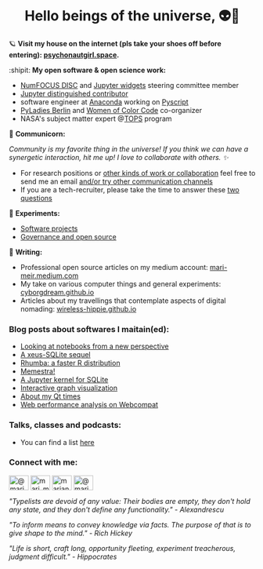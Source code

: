 <h1 align="center">Hello beings of the universe, 👽🖖</h1>

🪐 **Visit my house on the internet (pls take your shoes off before entering): [psychonautgirl.space](https://psychonautgirl.space/).**

:shipit: **My open software & open science work:**
  - [NumFOCUS DISC](https://numfocus.org/programs/diversity-inclusion) and [Jupyter widgets](https://numfocus.org/programs/diversity-inclusion) steering committee member
  - [Jupyter distinguished contributor](https://jupyter.org/governance/distinguished_contributors.html)
  - software engineer at [Anaconda](https://www.anaconda.com/) working on [Pyscript](https://github.com/pyscript/pyscript/)
  - [PyLadies Berlin](https://berlin.pyladies.com/) and [Women of Color Code](https://www.linkedin.com/company/84894279/) co-organizer
  - NASA's subject matter expert @[TOPS](https://science.nasa.gov/open-science/transform-to-open-science) program

🦄 **Communicorn:**

*Community is my favorite thing in the universe! If you think we can have a synergetic interaction, hit me up! I love to collaborate with others. ✨*

  - For research positions or [other kinds of work or collaboration](https://psychonautgirl.space/#community) feel free to send me an email [and/or try other communication channels](https://psychonautgirl.space/#social)
  - If you are a tech-recruiter, please take the time to answer these [two questions](https://e7a1xatfr0q.typeform.com/to/ScImy663)

🌱 **Experiments:**
  - [Software projects](https://holly-saver-964.notion.site/ba473e6b20464b63bb6417a3d5e284c0?v=fd6def1276a9491eb766811161ed7ed9)
  - [Governance and open source](https://holly-saver-964.notion.site/Governance-and-open-source-63235d5f677448cfb411db8dbed19fc4)

📝 **Writing:**
  - Professional open source articles on my medium account: [mari-meir.medium.com](https://mari-meir.medium.com)
  - My take on various computer things and general experiments: [cyborgdream.github.io](https://cyborgdream.github.io/)
  - Articles about my travellings that contemplate aspects of digital nomading: [wireless-hippie.github.io](https://wireless-hippie.github.io/)

### Blog posts about softwares I maitain(ed):
- [Looking at notebooks from a new perspective](https://blog.jupyter.org/looking-at-notebooks-from-a-new-perspective-bfd06797f188)
- [A xeus-SQLite sequel](https://blog.jupyter.org/an-sql-solution-for-jupyter-ef4a00a0d925)
- [Rhumba: a faster R distribution](https://medium.com/@mari_meir/rhumba-a-faster-r-distribution-d619fb93043a?source=rss-8efcbe033315------2)
- [Memestra!](https://medium.com/@mari_meir/memestra-a21c0c1f362?source=rss-8efcbe033315------2)
- [A Jupyter kernel for SQLite](https://blog.jupyter.org/a-jupyter-kernel-for-sqlite-9549c5dcf551?source=rss-8efcbe033315------2)
- [Interactive graph visualization](https://blog.jupyter.org/interactive-graph-visualization-in-jupyter-with-ipycytoscape-a8828a54ab63)
- [About my Qt times](https://www.qt.io/blog/about-my-qt-times-and-a-qt-for-python-voice-assistant)
- [Web performance analysis on Webcompat](https://psychonautgirl.space/Webcompat-optimization.html)

### Talks, classes and podcasts:
  - You can find a list [here](https://github.com/marimeireles/talks/blob/master/README.md)

<h3 align="left">Connect with me:</h3>
<p align="left">
<a href="https://kolektiva.social/web/@marimeireles" target="blank"><img align="center" src="https://cdn.jsdelivr.net/npm/simple-icons@3.0.1/icons/mastodon.svg" alt="@marimeireles@kolektiva.social" height="30" width="40" /></a>
<a href="https://twitter.com/mari_meir" target="blank"><img align="center" src="https://cdn.jsdelivr.net/npm/simple-icons@3.0.1/icons/twitter.svg" alt="mari_meir" height="30" width="40" /></a>
<a href="https://linkedin.com/in/mariana-meireles" target="blank"><img align="center" src="https://cdn.jsdelivr.net/npm/simple-icons@3.0.1/icons/linkedin.svg" alt="mariana-meireles" height="30" width="40" /></a>
<a href="https://medium.com/@mari_meir" target="blank"><img align="center" src="https://cdn.jsdelivr.net/npm/simple-icons@3.0.1/icons/medium.svg" alt="@mari_meir" height="30" width="40" /></a>
</p>


_"Typelists are devoid of any value: Their bodies are empty, they don't hold any state, and they don't define any functionality." - Alexandrescu_

_"To inform means to convey knowledge via facts. The purpose of that is to give shape to the mind." - Rich Hickey_

_"Life is short, craft long, opportunity fleeting, experiment treacherous, judgment difficult." - Hippocrates_
